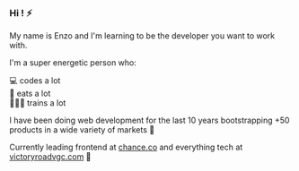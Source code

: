 ### Hi ! ⚡️

My name is Enzo and I'm learning to be the developer you want to work with.

I'm a super energetic person who:

💻 codes a lot  
🍳 eats a lot  
🏋🏻‍♂️ trains a lot

I have been doing web development for the last 10 years bootstrapping +50 products in a wide variety of markets 🚀

Currently leading frontend at [chance.co](https://www.chance.co) and everything tech at [victoryroadvgc.com](https://victoryroadvgc.com) 🎯
